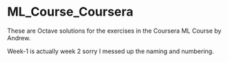 # ML_Course_Coursera
These are Octave solutions for the exercises in the Coursera ML Course by Andrew.













Week-1 is actually week 2
sorry I messed up the naming and numbering.


